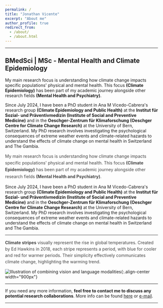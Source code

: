 ```yaml
---
permalink: /
title: "Jonathan Vicente"
excerpt: "About me"
author_profile: true
redirect_from: 
  - /about/
  - /about.html
---
```

<!-- SEO Meta Tags -->
<meta name="description" content="Jonathan Vicente – PhD student in Climate Epidemiology and Public Health at the University of Bern and Oeschger Centre for Climate Change Research. Research on climate change, mental health, and psychiatry.">
<meta name="keywords" content="Jonathan Vicente, climate epidemiology, climate change, mental health, psychiatry, University of Bern, Oeschger Centre, public health, epidemiology">
<meta name="author" content="Jonathan Vicente">

<!-- Open Graph tags -->
<meta property="og:title" content="Jonathan Vicente – Climate & Mental Health Research" />
<meta property="og:description" content="PhD student in Climate Epidemiology and Public Health at the University of Bern. Research on climate change, extreme weather, and mental health." />
<meta property="og:type" content="profile" />
<meta property="og:url" content="https://jonvicente.github.io/" />
<meta property="og:image" content="https://jonvicente.github.io/images/warming_stripes.gif" />

<!-- Twitter Card tags -->
<meta name="twitter:card" content="summary_large_image" />
<meta name="twitter:title" content="Jonathan Vicente – Climate & Mental Health Research" />
<meta name="twitter:description" content="PhD student in Climate Epidemiology at the University of Bern. Research on climate change, mental health, and psychiatry." />
<meta name="twitter:image" content="https://jonvicente.github.io/images/warming_stripes.gif" />

---
BMedSci | MSc - Mental Health and Climate Epidemiology
--
My main research focus is understanding how climate change impacts specific populations' physical and mental health. This focus **(Climate Epidemiology)** has been part of my academic journey alongside other research fields **(Mental Health and Psychiatry)**.

Since July 2024, I have been a PhD student in Ana M Vicedo-Cabrera's research group **(Climate Epidemiology and Public Health)** at the **Institut für Sozial- und Präventivmedizin (Institute of Social and Preventive Medicine)** and in the **Oeschger-Zentrum für Klimaforschung (Oeschger Centre for Climate Change Research)** at the University of Bern, Switzerland. My PhD research involves investigating the psychological consequences of extreme weather events and climate-related hazards to understand the effects of climate change on mental health in Switzerland and The Gambia.


<p style="font-size:14px; line-height:1.6; color:#444;">
My main research focus is understanding how climate change impacts specific populations' physical and mental health. This focus <strong>(Climate Epidemiology)</strong> has been part of my academic journey alongside other research fields <strong>(Mental Health and Psychiatry)</strong>.

Since July 2024, I have been a PhD student in Ana M Vicedo-Cabrera's research group <strong>(Climate Epidemiology and Public Health)</strong> at the <strong>Institut für Sozial- und Präventivmedizin (Institute of Social and Preventive Medicine)</strong> and in the <strong>Oeschger-Zentrum für Klimaforschung (Oeschger Centre for Climate Change Research)</strong> at the University of Bern, Switzerland. My PhD research involves investigating the psychological consequences of extreme weather events and climate-related hazards to understand the effects of climate change on mental health in Switzerland and The Gambia.
</p>

------

<p style="font-size:14px; line-height:1.5; color:#444;">
<strong>Climate stripes</strong> visually represent the rise in global temperatures. Created by Ed Hawkins in 2018, each stripe represents a period, with blue for cooler and red for warmer periods. Their simplicity effectively communicates climate change, highlighting the warming trend.
</p>


![Illustration of combining vision and language modalities](/images/warming_stripes.gif){:.align-center width="900px"}

------
If you need any more information, **feel free to contact me to discuss any potential research collaborations**. More info can be found [here](https://jonvicente.github.io/files/CV_Jonathan_Vicente_en.pdf) or [e-mail](mailto:jonathanvice@gmail.com). 

------
